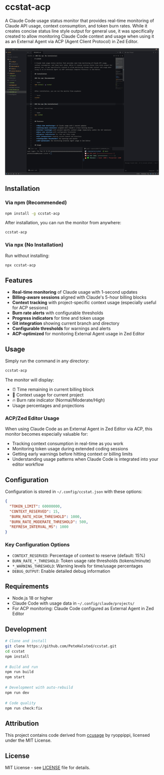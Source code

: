# ccstat-acp

A Claude Code usage status monitor that provides real-time monitoring of Claude API usage, context consumption, and token burn rates. While it creates concise status line style output for general use, it was specifically created to allow monitoring Claude Code context and usage when using it as an External Agent via ACP (Agent Client Protocol) in Zed Editor.

![ccstat in action](https://github.com/PeteHalsted/ccstat/blob/main/assets/Screenshot.png?raw=true)

## Installation

### Via npm (Recommended)

```bash
npm install -g ccstat-acp
```

After installation, you can run the monitor from anywhere:

```bash
ccstat-acp
```

### Via npx (No Installation)

Run without installing:

```bash
npx ccstat-acp
```

## Features

- **Real-time monitoring** of Claude usage with 1-second updates
- **Billing-aware sessions** aligned with Claude's 5-hour billing blocks
- **Context tracking** with project-specific context usage (especially useful for ACP sessions)
- **Burn rate alerts** with configurable thresholds
- **Progress indicators** for time and token usage
- **Git integration** showing current branch and directory
- **Configurable thresholds** for warnings and alerts
- **ACP-optimized** for monitoring External Agent usage in Zed Editor

## Usage

Simply run the command in any directory:

```bash
ccstat-acp
```

The monitor will display:
- ⏰ Time remaining in current billing block
- 🧠 Context usage for current project
- 🔥 Burn rate indicator (Normal/Moderate/High)
- Usage percentages and projections

### ACP/Zed Editor Usage

When using Claude Code as an External Agent in Zed Editor via ACP, this monitor becomes especially valuable for:
- Tracking context consumption in real-time as you work
- Monitoring token usage during extended coding sessions
- Getting early warnings before hitting context or billing limits
- Understanding usage patterns when Claude Code is integrated into your editor workflow

## Configuration

Configuration is stored in `~/.config/ccstat.json` with these options:

```json
{
  "TOKEN_LIMIT": 60000000,
  "CONTEXT_RESERVED": 15,
  "BURN_RATE_HIGH_THRESHOLD": 1000,
  "BURN_RATE_MODERATE_THRESHOLD": 500,
  "REFRESH_INTERVAL_MS": 1000
}
```

### Key Configuration Options

- `CONTEXT_RESERVED`: Percentage of context to reserve (default: 15%)
- `BURN_RATE_*_THRESHOLD`: Token usage rate thresholds (tokens/minute)
- `*_WARNING_THRESHOLD`: Warning levels for time/usage percentages
- `DEBUG_OUTPUT`: Enable detailed debug information

## Requirements

- Node.js 18 or higher
- Claude Code with usage data in `~/.config/claude/projects/`
- For ACP monitoring: Claude Code configured as External Agent in Zed Editor

## Development

```bash
# Clone and install
git clone https://github.com/PeteHalsted/ccstat.git
cd ccstat
npm install

# Build and run
npm run build
npm start

# Development with auto-rebuild
npm run dev

# Code quality
npm run check:fix
```

## Attribution

This project contains code derived from [ccusage](https://github.com/ryoppippi/ccusage) by ryoppippi, licensed under the MIT License.

## License

MIT License - see [LICENSE](LICENSE) file for details.
